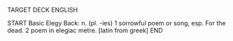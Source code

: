 TARGET DECK
ENGLISH

START
Basic
Elegy
Back: n. (pl. -ies) 1 sorrowful poem or song, esp. For the dead. 2 poem in elegiac metre. [latin from greek]
END
